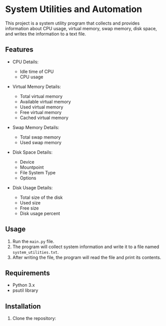 # System Utilities and Automation

This project is a system utility program that collects and provides information about CPU usage, virtual memory, swap memory, disk space, and writes the information to a text file.

## Features

- CPU Details:
  - Idle time of CPU
  - CPU usage

- Virtual Memory Details:
  - Total virtual memory
  - Available virtual memory
  - Used virtual memory
  - Free virtual memory
  - Cached virtual memory

- Swap Memory Details:
  - Total swap memory
  - Used swap memory

- Disk Space Details:
  - Device
  - Mountpoint
  - File System Type
  - Options

- Disk Usage Details:
  - Total size of the disk
  - Used size
  - Free size
  - Disk usage percent

## Usage

1. Run the `main.py` file.
2. The program will collect system information and write it to a file named `system_utilities.txt`.
3. After writing the file, the program will read the file and print its contents.

## Requirements

- Python 3.x
- psutil library

## Installation

1. Clone the repository:

